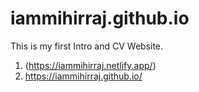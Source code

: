 # iammihirraj.github.io

This is my first Intro and CV Website.

1. (https://iammihirraj.netlify.app/)
2. https://iammihirraj.github.io/
